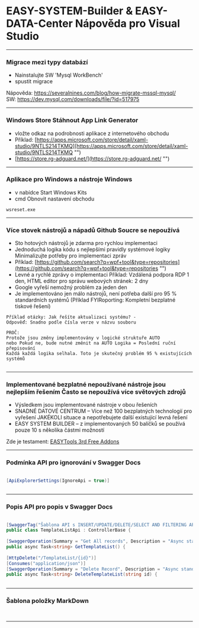 ﻿<a name='assembly'></a>    
# EASY-SYSTEM-Builder & EASY-DATA-Center Nápověda pro Visual Studio    
    
---    
    
### Migrace mezi typy databází    
* Nainstalujte SW 'Mysql WorkBench'    
* spustit migrace    
    
Nápověda: https://severalnines.com/blog/how-migrate-mssql-mysql/    
SW: https://dev.mysql.com/downloads/file/?id=517975    
    
---    
    
### Windows Store Stáhnout App Link Generator    
* vložte odkaz na podrobnosti aplikace z internetového obchodu    
* Příklad: [https://apps.microsoft.com/store/detail/xaml-studio/9NTLS214TKMQ](https://apps.microsoft.com/store/detail/xaml-studio/9NTLS214TKMQ "")    
* [https://store.rg-adguard.net/](https://store.rg-adguard.net/ "")    
    
---    
    
### Aplikace pro Windows a nástroje Windows    
* v nabídce Start Windows Kits    
* cmd Obnovit nastavení obchodu    
```    
wsreset.exe    
```    
    
---    
    
    
### Více stovek nástrojů a nápadů Github Soucre se nepoužívá    
* Sto hotových nástrojů je zdarma pro rychlou implementaci    
* Jednoduchá logika kódu s nejlepšími pravidly systémové logiky Minimalizujte potřeby pro implementaci zpráv    
* Příklad: [https://github.com/search?q=wpf+tool&type=repositories](https://github.com/search?q=wpf+tool&type=repositories "")    
* Levné a rychlé zprávy o implementaci Příklad: Vzdálená podpora RDP 1 den, HTML editor pro správu webových stránek: 2 dny    
* Google vyřeší nemožný problém za jeden den    
* Je implementováno jen málo nástrojů, není potřeba další pro 95 % standardních systémů (Příklad FYIRoporting: Kompletní bezplatné tiskové řešení)    
    
    
```    
Příklad otázky: Jak řešíte aktualizaci systému? -    
Odpověď: Snadno podle čísla verze v názvu souboru    
    
PROČ:    
Protože jsou změny implementovány v logické struktuře AUTO    
nebo Pokud ne, bude nutné změnit na AUTO Logika = Poslední ruční přepisování    
Každá každá logika selhala. Toto je skutečný problém 95 % existujících systémů    
    
```    
    
---    
    
### Implementované bezplatné nepoužívané nástroje jsou nejlepším řešením Často se nepoužívá více světových zdrojů    
* Výsledkem jsou implementované nástroje v obou řešeních    
* SNADNÉ DATOVÉ CENTRUM – Více než 100 bezplatných technologií pro vyřešení JAKÉKOLI situace a nepotřebujete další existující levná řešení    
* EASY SYSTEM BUILDER – z implementovaných 50 balíčků se používá pouze 10 s několika částmi možností    
    
Zde je testament: [EASYTools 3rd Free Addons](./EASYTools_3rdFreeAddons.MD)    
    
---    
    
### Podmínka API pro ignorování v Swagger Docs    
    
```cs    
    
[ApiExplorerSettings(IgnoreApi = true)]    
    
```    
    
---    
    
### Popis API pro popis v Swagger Docs    
    
```cs    
    
[SwaggerTag("Šablona API s INSERT/UPDATE/DELETE/SELECT AND FILTERING API")]    
public class TemplateListApi : ControllerBase {    
    
[SwaggerOperation(Summary = "Get All records", Description = "Async standard select record API", OperationId = "Select all records", Tags = new[] { "TemplateListApi" })]    
public async Task<string> GetTemplateList() {    
    
[HttpDelete("/TemplateList/{id}")]    
[Consumes("application/json")]    
[SwaggerOperation(Summary = "Delete Record", Description = "Async standard Delete Record API", OperationId = "Delete Record", Tags = new[] { "TemplateListApi" })]    
public async Task<string> DeleteTemplateList(string id) {    
    
```    
    
---    
    
    
### Šablona položky MarkDown    
```cs    
    
```    
    
---    